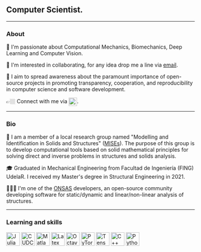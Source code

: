 ## Computer Scientist.
 
------

### About

🔭 I'm passionate about Computational Mechanics, Biomechanics, Deep Learning and Computer Vision. 

👯 I'm interested in collaborating, for any idea drop me a line via [email](mailto:mvanzulli@fing.edu.uy).

💭 I aim to spread awareness about the paramount importance of open-source projects in promoting transparency, cooperation, and reproducibility in computer science and software development.

👉🏼 Connect with me via <a href="https://www.linkedin.com/in/mauricio-vanzulli-b0a648224/"><img align="center" alt="Mauri's LinkedIN" width="22px" src="https://upload.wikimedia.org/wikipedia/commons/8/81/LinkedIn_icon.svg"/></a>.

-----

### Bio

🧠 I am a member of a local research group named "Modelling and Identification in Solids and Structures" ([MISEs](https://www.fing.edu.uy/es/iet/grupos/mises)). The purpose of this group is to develop computational tools based on solid mathematical principles for solving direct and inverse problems in structures and solids analysis.

🎓 Graduated in Mechanical Engineering from Facultad de Ingeniería (FING) UdelaR. I received my Master's degree in Structural Engineering in 2021.
 

👨🏻‍💻 I'm one of the [ONSAS](https://github.com/ONSAS/) developers, an open-source community developing software for static/dynamic and linear/non-linear analysis of structures.

-----

### Learning and skills
<p align="left"> <a href="ttps://en.wikipedia.org/wiki/Julia" target="_blank" rel="noreferrer"><img src="https://seeklogo.com/images/J/julia-logo-DC9698BAF9-seeklogo.com.png" width="36" height="36" alt="Julia" /></a>
  <a href="https://en.wikipedia.org/wiki/CUDAC" target="_blank" rel="noreferrer"><img src="https://migocpp.files.wordpress.com/2018/03/badge-nvidia-cuda-cpp.png" width="36" height="36" alt="CUDC" /></a>
<a href="https://en.wikipedia.org/wiki/Matlab" target="_blank" rel="noreferrer"><img src="https://upload.wikimedia.org/wikipedia/commons/2/21/Matlab_Logo.png" width="36" height="36" alt="Matlab" /></a>
<a href="https://en.wikipedia.org/wiki/LaTex" target="_blank" rel="noreferrer"><img src="https://cdn.icon-icons.com/icons2/2389/PNG/512/latex_logo_icon_145115.png" width="36" height="36" alt="Latex" /></a>
<a href="https://en.wikipedia.org/wiki/Octave" target="_blank" rel="noreferrer"><img src="https://upload.wikimedia.org/wikipedia/commons/6/6a/Gnu-octave-logo.svg" width="36" height="36" alt="Octave" /></a>
<a href="https://pytorch.org/" target="_blank" rel="noreferrer"><img src="https://avatars.githubusercontent.com/u/21003710?s=200&v=4" width="36" height="36" alt="PyTorch" /></a> <a href="https://www.tensorflow.org/" target="_blank" rel="noreferrer"><img src="https://www.vectorlogo.zone/logos/tensorflow/tensorflow-icon.svg" width="36" height="36" alt="TensorFlow" /></a>
<a href="https://docs.microsoft.com/en-us/cpp/?view=msvc-170" target="_blank" rel="noreferrer"><img src="https://raw.githubusercontent.com/danielcranney/readme-generator/main/public/icons/skills/cplusplus-colored.svg" width="36" height="36" alt="C++" /></a>
<a href="https://www.python.org/" target="_blank" rel="noreferrer"><img src="https://raw.githubusercontent.com/danielcranney/readme-generator/main/public/icons/skills/python-colored.svg" width="36" height="36" alt="Python" /></a>

